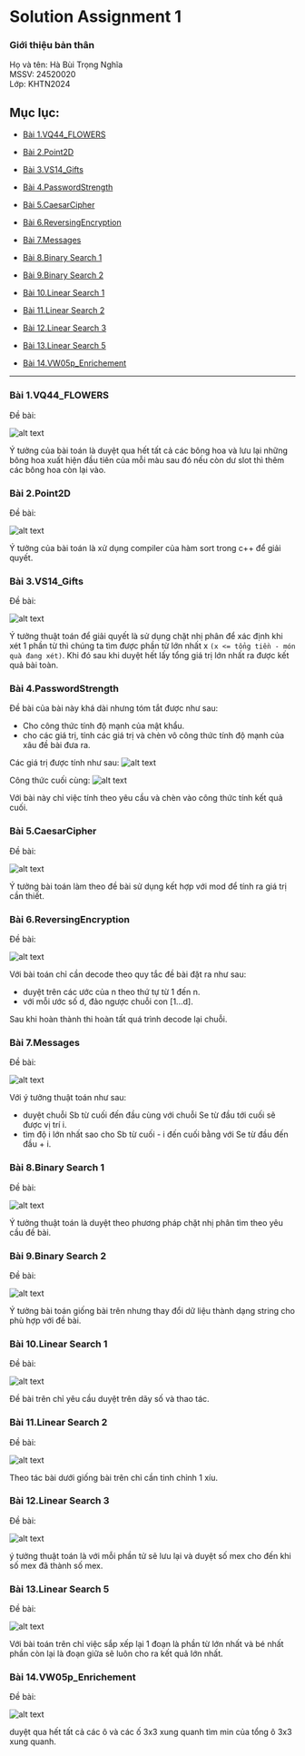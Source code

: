 # Solution Assignment 1

### Giới  thiệu bản thân
Họ và tên: Hà Bùi Trọng Nghĩa<br>
MSSV: 24520020<br>
Lớp: KHTN2024

## Mục lục:

- [Bài 1.VQ44_FLOWERS](#bài-1vq44_flowers)

- [Bài 2.Point2D](#bài-2point2d)

- [Bài 3.VS14_Gifts](#bài-3vs14_gifts)

- [Bài 4.PasswordStrength](#bài-4passwordstrength)

- [Bài 5.CaesarCipher](#bài-5caesarcipher)

- [Bài 6.ReversingEncryption](#bài-6reversingencryption)

- [Bài 7.Messages](#bài-7messages)

- [Bài 8.Binary Search 1](#bài-8binary-search-1)

- [Bài 9.Binary Search 2](#bài-9binary-search-2)

- [Bài 10.Linear Search 1](#bài-10linear-search-1)

- [Bài 11.Linear Search 2](#bài-11linear-search-2)

- [Bài 12.Linear Search 3](#bài-12linear-search-3)

- [Bài 13.Linear Search 5](#bài-12linear-search-3)

- [Bài 14.VW05p_Enrichement](#bài-14vw05p_enrichement)

---
### Bài 1.VQ44_FLOWERS

Đề bài:

![alt text](VQ44_FLOWERS.png)

Ý tưởng của bài toán là duyệt qua hết tất cả các bông hoa và lưu lại những bông hoa xuất hiện đầu tiên của mỗi màu sau đó nếu còn dư slot thì thêm các bông hoa còn lại vào.

### Bài 2.Point2D

Đề bài:

![alt text](Point2D.png)

Ý tưởng của bài toán là xử dụng compiler của hàm sort trong c++ để giải quyết.

### Bài 3.VS14_Gifts

Đề bài:

![alt text](VS14_Gifts.png)

Ý tưởng thuật toán để giải quyết là sử dụng chặt nhị phân để xác định khi xét 1 phần từ thì chúng ta tìm được phần từ lớn nhất x ```(x <= tổng tiền - món quà đang xét)```. Khi đó sau khi duyệt hết lấy tổng giá trị lớn nhất ra được kết quả bài toàn.

### Bài 4.PasswordStrength

Đề bài của bài này khá dài nhưng tóm tắt được như sau:

- Cho công thức tính độ mạnh của mật khẩu.
- cho các giá trị, tính các giá trị và chèn vô công thức tính độ mạnh của xâu đề bài đưa ra.

Các giá trị được tính như sau: 
![alt text](PasswordStrength.png)

Công thức cuối cùng:
![alt text](PasswordStrength2.png)

Với bài này chỉ việc tính theo yêu cầu và chèn vào công thức tính kết quả cuối.

### Bài 5.CaesarCipher

Đề bài:

![alt text](CaesarCipher.png)

Ý tưởng bài toán làm theo đề bài sử dụng kết hợp với mod để tính ra giá trị cần thiết.

### Bài 6.ReversingEncryption

Đề bài:

![alt text](ReversingEncryption.png)

Với bài toán chỉ cần decode theo quy tắc đề bài đặt ra như sau:
- duyệt trên các ước của n theo thứ tự từ 1 đến n.
- với mỗi ước số d, đảo ngược chuỗi con [1...d].

Sau khi hoàn thành thi hoàn tất quá trình decode lại chuỗi.

### Bài 7.Messages

Đề bài:

![alt text](Messages.png)

Với ý tưởng thuật toán như sau:
- duyệt chuỗi Sb từ cuối đến đầu cùng với chuỗi Se từ đầu tới cuối sẽ được vị trí i.
- tìm độ i lớn nhất sao cho Sb từ cuối - i đến cuối bằng với Se từ đầu đến đầu + i.

### Bài 8.Binary Search 1

Đề bài:

![alt text](BinarySearch1.png)

Ý tưởng thuật toán là duyệt theo phương pháp chặt nhị phân tìm theo yêu cầu đề bài.

### Bài 9.Binary Search 2

Đề bài:

![alt text](BinarySearch2.png)

Ý tưởng bài toán giống bài trên nhưng thay đổi dữ liệu thành dạng string cho phù hợp với đề bài.

### Bài 10.Linear Search 1

Đề bài:

![alt text](LinearSearch1.png)

Đề bài trên chỉ yêu cầu duyệt trên dãy số và thao tác.

### Bài 11.Linear Search 2

Đề bài:

![alt text](LinearSearch2.png)

Theo tác bài dưới giống bài trên chỉ cần tinh chỉnh 1 xíu.

### Bài 12.Linear Search 3

Đề bài:

![alt text](LinearSearch3.png)

ý tưởng thuật toán là với mỗi phần tử sẽ lưu lại và duyệt số mex cho đến khi số mex đã thành số mex.

### Bài 13.Linear Search 5

Đề bài:

![alt text](LinearSearch5.png)

Với bài toán trên chỉ việc sắp xếp lại 1 đoạn là phần từ lớn nhất và bé nhất phần còn lại là đoạn giữa sẽ luôn cho ra kết quả lớn nhất.

### Bài 14.VW05p_Enrichement

Đề bài:

![alt text](VW05p_Enrichement.png)

duyệt qua hết tất cả các ô và các ố 3x3 xung quanh tìm min của tổng ô 3x3 xung quanh.





